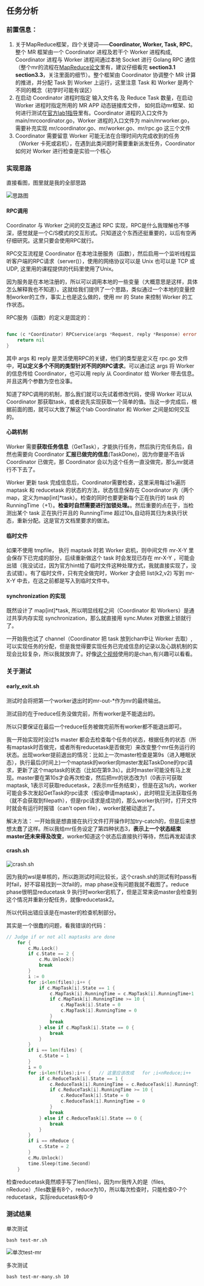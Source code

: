 ## 任务分析

### 前置信息：

1. 关于MapReduce框架，四个关键词——**Coordinator, Worker, Task, RPC**。整个 MR 框架由一个 Coordinator 进程及若干个 Worker 进程构成, Coordinator 进程与 Worker 进程间通过本地 Socket 进行 Golang RPC 通信（整个mr的流程在[MapReduce论文](http://research.google.com/archive/mapreduce-osdi04.pdf)里有，建议仔细看完 **section3.1 section3.3**，关注里面的细节）。整个框架由 Coordinator 协调整个 MR 计算的推进，并分配 Task 到 Worker 上运行，这里注意 Task 和 Worker 是两个不同的概念（初学时可能有误区）
2. 在启动 Coordinator 进程时指定 输入文件名 及 Reduce Task 数量，在启动 Worker 进程时指定所用的 MR APP 动态链接库文件， 如何启动mr框架、如何进行测试在[官方lab1指导](https://pdos.csail.mit.edu/6.824/labs/lab-mr.html)里有。Coordinator 进程的入口文件为 main/mrcoordinator.go，Worker 进程的入口文件为 main/mrworker.go，需要补充实现 mr/coordinator.go、mr/worker.go、mr/rpc.go 这三个文件
3. Coordinator 需要留意 Worker 可能无法在合理时间内完成收到的任务（Worker 卡死或宕机），在遇到此类问题时需要重新派发任务，Coordinator 如何对 Worker 进行检查是实验一个核心

### 实现思路

直接看图，图里就是我的全部思路

![思路图](image/image3.jpg)

#### RPC调用

Coordinator 与 Worker 之间的交互通过 RPC 实现，RPC是什么我理解也不够深，感觉就是一个C/S模式的交互形式。只知道这个东西还挺重要的，以后有空再仔细研究。这里只要会使用RPC就行。

RPC交互流程是 Coordinator 在本地注册服务（函数），然后启用一个监听线程监听客户端的RPC请求（server()），使用的网络协议可以是 Unix 也可以是 TCP 或 UDP, 这里用的课程提供的代码里使用了Unix。

因为服务是在本地注册的，所以可以调用本地的一些变量（大概意思是这样，具体怎么解释我也不知道）。这就给我们提供了一个思路，类似通过一个本地的变量控制worker的工作，事实上也是这么做的，使用 mr 的 State 来控制 Worker 的工作状态。

RPC服务（函数）的定义是固定的：
```go

func (c *Coordinator) RPCservice(args *Request, reply *Response) error {
	return nil
} 
```

其中 args 和 reply 是灵活使用RPC的关键，他们的类型是定义在 rpc.go 文件中，**可以定义多个不同的类型针对不同的RPC请求**。可以通过这 args 将 Worker 的信息传给 Coordinator，也可以用 reply 从 Coordinator 给 Worker 带去信息。并且这两个参数为空也没事。

知道了RPC调用的机制，那么我们就可以先试着修改代码，使得 Worker 可以从 Coordinator 那获取task，或者说先实现获取一个简单的值。当这一步完成后，根据前面的图，就可以大致了解这个lab Coordinator 和 Worker 之间是如何交互的。

#### 心跳机制

Worker 需要**获取任务信息**（GetTask），才能执行任务，然后执行完任务后，自然也需要向 Coordinator **汇报已做完的信息**(TaskDone)，因为你要是不告诉 Coordinator 已做完，那 Coordinator 会以为这个任务一直没做完，那么mr就进行不下去了。

Worker 更新 task 完成信息后，Coordinator需要检查，这里采用每过1s遍历maptask 和 reducetask 的状态的方法，状态信息保存在 Coordinator 内（两个map，定义为map\[int]*task）。检查的同时也要更新每个正在执行的 task 的RunningTime（+1）。**检查时自然需要进行加锁处理。**。然后重要的点在于，当检测出某个 task 正在执行并且的 RunningTime 超过10s,自动将其归为未执行状态，重新分配。这是官方文档里要求的做法。

#### 临时文件

如果不使用 tmpfile， 执行 maptask 时若 Worker 宕机，则中间文件 mr-X-Y 里会保存下已完成的部分，后续重新做这个 task 时会发现已存在 mr-X-Y ，可能会出错（我没试过，因为官方hint给了临时文件这种处理方式，我就直接实现了，没去试错）。有了临时文件，只有完全做完时，Worker 才会把 list(k2,v2) 写到 mr-X-Y 中去，在这之前都是写入到临时文件中。

#### synchronization 的实现

既然设计了 map\[int]*task, 所以明显线程之间（Coordinator 和 Workers）是通过共享内存实现 synchronization，那么就直接用 sync.Mutex 对数据上锁就行了。

一开始我也试了 channel（Coordinator 把 task 放到chan中让 Worker 去取）, 可以实现任务的分配，但是我觉得要实现任务已完成信息的记录以及心跳机制的实现会比较复杂，所以我就放弃了。好像[这个视频](https://www.bilibili.com/video/BV1sr4y1g7Lx/?spm_id_from=333.788&vd_source=32f55c0f732463a8c1ed4c72feae6ab6)使用的是chan,有兴趣可以看看。

### 关于测试

#### early_exit.sh

测试时会将把第一个worker退出时的mr-out-*作为mr的最终输出。

测试目的在于reduce任务没做完前，所有worker是不能退出的。

所以只要保证在最后一个reduce任务被做完前所有worker都不能退出即可。

我一开始实现时没过1s master 都会去检查每个任务的状态，根据任务的状态（所有maptask时否做完，或者所有reducetask是否做完）来改变整个mr任务运行的状态。出现worker提前退出的情况：比如上一次master检查是第9s（进入睡眠状态），执行最后(时间上)一个maptask的worker向master发起TaskDone的rpc请求，更新了这个maptask的状态（比如在第9.3s）。此时master可能没有马上发现。master要在第10s才会再次检查，然后把mr的状态改为1（0表示可获取maptask, 1表示可获取reducetask，2表示mr任务结束），但是在这1s内，worker可能会多次发起GetTask的rpc请求（假设申请maptask），此时明显无法获取任务（就不会获取到filepath），但是rpc请求是成功的，那么worker执行时，打开文件时就会有运行时报错（can't open file），worker就被动退出了。

解决方法：
一开始我是想直接在执行文件打开操作时加try-catch的，但是后来想想太蠢了这样。所以我给mr任务设定了第四种状态3，**表示上一个状态结束master还未来得及改变**，worker知道这个状态后直接执行等待，然后再发起请求

#### crash.sh

![crash.sh](image/image1.png)

因为我的wsl是单核的，所以跑测试时间比较长，这个crash.sh的测试有时pass有时fail，好不容易找到一次fail的，map phase没有问题我就不截图了。reduce phase很明显reducetask 9 执行时worker宕机了，但是正常来说master会检查到这个情况并重新分配任务，就像reducetask2。

所以代码出错应该是在master的检查机制部分。

其实是一个很蠢的问题，看我错误的代码：

```go
// Judge if or not all maptasks are done
	for {
		c.Mu.Lock()
		if c.State == 2 {
			c.Mu.Unlock()
			break
		}
		i := 0
		for ;i<len(files);i++ {
			if c.MapTask[i].State == 1 {
				c.MapTask[i].RunningTime = c.MapTask[i].RunningTime+1
				if c.MapTask[i].RunningTime >= 10 {
					c.MapTask[i].State = 0
					c.MapTask[i].RunningTime = 0
				}
				break
			} else if c.MapTask[i].State == 0 {
				break
			}
		}
		if i == len(files) {
			c.State = 1
		}
		i = 0
		for ;i<len(files);i++ {   // 这里应该改成   for ;i<nReduce;i++ 
			if c.ReduceTask[i].State == 1 {
				c.ReduceTask[i].RunningTime = c.ReduceTask[i].RunningTime+1
				if c.ReduceTask[i].RunningTime >= 10 {
					c.ReduceTask[i].State = 0
					c.ReduceTask[i].RunningTime = 0
				}
				break
			} else if c.ReduceTask[i].State == 0 {
				break
			}
		}
		if i == nReduce {
			c.State = 2
		}
		c.Mu.Unlock()
		time.Sleep(time.Second)
	}
```

检查reducetask竟然顺手写了len(files)，因为mr我传入的是（files, nReduce）,files数量有8个，reduce为10，所以每次检查时，只能检查0-7个reducetask，实际reducetask有0-9

### 测试结果

单次测试
```shell
bash test-mr.sh
```

![单次test-mr](image/image2.jpg)

多次测试

```shell
bash test-mr-many.sh 10
```
